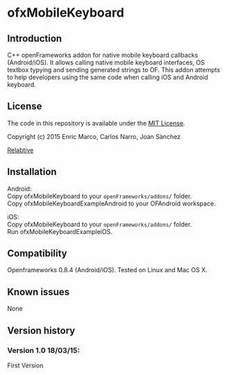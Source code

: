 ofxMobileKeyboard
=====================================

Introduction
------------
C++ openFrameworks addon for native mobile keyboard callbacks (Android/iOS). It allows calling native mobile keyboard interfaces, OS textbox typying and sending generated strings to OF. This addon attempts to help developers using the same code when calling iOS and Android keyboard.

License
-------
The code in this repository is available under the [MIT License](https://secure.wikimedia.org/wikipedia/en/wiki/Mit_license).   

Copyright (c) 2015 Enric Marco, Carlos Narro, Joan Sànchez  

[Relabtive](http://www.relabtive.com) 

Installation
------------

Android:  
Copy ofxMobileKeyboard to your `openFrameworks/addons/` folder.  
Copy ofxMobileKeyboardExampleAndroid to your OFAndroid workspace.  

iOS:  
Copy ofxMobileKeyboard to your `openFrameworks/addons/` folder.  
Run ofxMobileKeyboardExampleiOS.

Compatibility
------------
Openframeworks 0.8.4 (Android/iOS).
Tested on Linux and Mac OS X.

Known issues
------------
None

Version history
------------

### Version 1.0 18/03/15:
First Version


